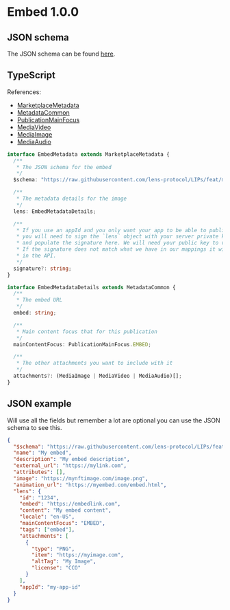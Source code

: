 # Embed 1.0.0

## JSON schema

The JSON schema can be found [here](./schema.json).

## TypeScript

References:

- [MarketplaceMetadata](../../shared-ts-interfaces/marketplace-metadata.ts)
- [MetadataCommon](../../shared-ts-interfaces/metadata-common.ts)
- [PublicationMainFocus](../../shared-ts-interfaces/publication-main-focus.ts)
- [MediaVideo](../../shared-ts-interfaces/media/media-video.ts)
- [MediaImage](../../shared-ts-interfaces/media/media-image.ts)
- [MediaAudio](../../shared-ts-interfaces/media/media-audio.ts)

```ts
interface EmbedMetadata extends MarketplaceMetadata {
  /**
   * The JSON schema for the embed
   */
  $schema: "https://raw.githubusercontent.com/lens-protocol/LIPs/feat/metadata-standards/lens-metadata-standards/publication/embed/1.0.0/schema.json";

  /**
   * The metadata details for the image
   */
  lens: EmbedMetadataDetails;

  /**
   * If you use an appId and you only want your app to be able to publish under it,
   * you will need to sign the `lens` object with your server private key
   * and populate the signature here. We will need your public key to verify this.
   * If the signature does not match what we have in our mappings it will not be surfaced
   * in the API.
   */
  signature?: string;
}

interface EmbedMetadataDetails extends MetadataCommon {
  /**
   * The embed URL
   */
  embed: string;

  /**
   * Main content focus that for this publication
   */
  mainContentFocus: PublicationMainFocus.EMBED;

  /**
   * The other attachments you want to include with it
   */
  attachments?: (MediaImage | MediaVideo | MediaAudio)[];
}
```

## JSON example

Will use all the fields but remember a lot are optional you can use the JSON schema to see this.

```json
{
  "$schema": "https://raw.githubusercontent.com/lens-protocol/LIPs/feat/metadata-standards/lens-metadata-standards/publication/embed/1.0.0/schema.json",
  "name": "My embed",
  "description": "My embed description",
  "external_url": "https://mylink.com",
  "attributes": [],
  "image": "https://mynftimage.com/image.png",
  "animation_url": "https://myembed.com/embed.html",
  "lens": {
    "id": "1234",
    "embed": "https://embedlink.com",
    "content": "My embed content",
    "locale": "en-US",
    "mainContentFocus": "EMBED",
    "tags": ["embed"],
    "attachments": [
      {
        "type": "PNG",
        "item": "https://myimage.com",
        "altTag": "My Image",
        "license": "CCO"
      }
    ],
    "appId": "my-app-id"
  }
}
```
